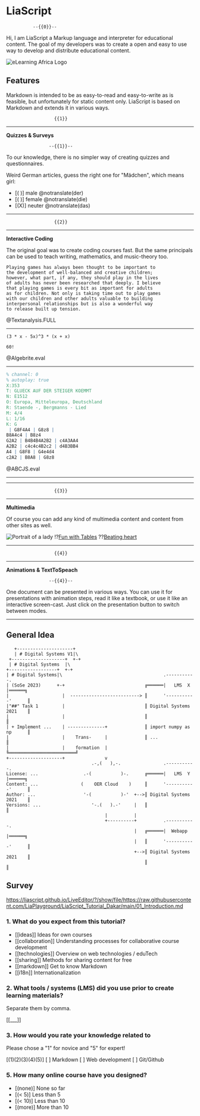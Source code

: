 <!--
author:   André Dietrich & Sebastian Zug

email:    LiaScript@mail.org

version:  0.0.1

language: en

narrator: US English Female

comment:  Short Introduction on LiaScript.

import:   https://raw.githubusercontent.com/LiaTemplates/algebrite/0.2.1/README.md
          https://raw.githubusercontent.com/LiaTemplates/ABCjs/0.0.2/README.md
          https://raw.githubusercontent.com/liaTemplates/TextAnalysis/main/README.md

notranslate: <span class="notranslate">(@0)</span>

-->

# LiaScript

              --{{0}}--
Hi, I am LiaScript a Markup language and interpreter for educational content.
The goal of my developers was to create a open and easy to use way to develop and distribute educational content.

![eLearning Africa Logo](https://www.elearning-africa.com/conference2023/ressources/banner/2023/social_1200_630.png)

## Features

Markdown is intended to be as easy-to-read and easy-to-write as is feasible, but unfortunately for static content only.
LiaScript is based on Markdown and extends it in various ways.


                      {{1}}
***********************************************************

__Quizzes & Surveys__

                    --{{1}}--
To our knowledge, there is no simpler way of creating quizzes and questionnaires.

Weird German articles, guess the right one for "Mädchen", which means girl:

- [( )]  male   @notranslate(der)
- [( )]  female @notranslate(die)
- [(X)]  neuter @notranslate(das)

***********************************************************


                      {{2}}
***********************************************************

__Interactive Coding__

The original goal was to create coding courses fast.
But the same principals can be used to teach writing, mathematics, and music-theory too.

```
Playing games has always been thought to be important to
the development of well-balanced and creative children;
however, what part, if any, they should play in the lives
of adults has never been researched that deeply. I believe
that playing games is every bit as important for adults
as for children. Not only is taking time out to play games
with our children and other adults valuable to building
interpersonal relationships but is also a wonderful way
to release built up tension.
```
@Textanalysis.FULL


-------------------------------------------------

```
(3 * x - 5x)^3 * (x + x)

60!
```
@Algebrite.eval


-------------------------------------------------

``` abc
% channel: 0
% autoplay: true
X:353
T: GLUECK AUF DER STEIGER KOEMMT
N: E1512
O: Europa, Mitteleuropa, Deutschland
R: Staende -, Bergmanns - Lied
M: 4/4
L: 1/16
K: G
 | G8F4A4 | G8z8 |
B8A4c4 | B8z4
G2A2 | B4B4B4A2B2 | c4A3AA4
A2B2 | c4c4c4B2c2 | d4B3BB4
A4 | G8F8 | G4e4d4
c2A2 | B8A8 | G8z8
```
@ABCJS.eval

-------------------------------------------------


***********************************************************


                      {{3}}
***********************************************************

__Multimedia__

Of course you can add any kind of multimedia content and content from other sites as well.

![Portrait of a lady](https://upload.wikimedia.org/wikipedia/commons/thumb/c/c3/Leonardo_da_Vinci_%28attrib%29-_la_Belle_Ferroniere.jpg/723px-Leonardo_da_Vinci_%28attrib%29-_la_Belle_Ferroniere.jpg "La Belle Ferronnière, c. 1490–1498")
!?[Fun with Tables](https://www.youtube.com/watch?v=Y_7q9T5jYHo)
??[Beating heart](https://sketchfab.com/3d-models/beating-heart-d9845afb1ee64ad094adc96320c67d98 "'Beating Heart' (https://skfb.ly/owVVo) by Dreamwasabducted")


***********************************************************


                      {{4}}
***********************************************************

__Animations & TextToSpeach__

                    --{{4}}--
One document can be presented in various ways.
You can use it for presentations with animation steps, read it like a textbook, or use it like an interactive screen-cast.
Just click on the presentation button to switch between modes.

***********************************************************

## General Idea 

<!--
style="width: 100%; max-width: 860px; display: block; margin-left: auto; margin-right: auto;"
-->
```ascii           Transformation of OER materials for use in various LMSs.
   +---------------------+
   | # Digital Systems V1|\
 +--------------------+  +-+
 | # Digital Systems  |\
+------------------+  +-+
| # Digital Systems|\                                      .-----------.
| (SoSe 2023)      +-+                              ╔══════|   LMS  X  |══════╗
|                    |  --------------------------> ║      '-----------'      ║
|"##" Task 1         |                              ║ Digital Systems 2021    ║
|                    |                              ║                         ║
| + Implement ...    | --------------+              ║ import numpy as np      ║
|                    |    Trans-     |              ║ ...                     ║
|                    |    formation  |              ╚═════════════════════════╝
+--------------------+               v
                                .-,(   ),-.                .-----------.
License: ...                 .-(           )-.      ╔══════|   LMS  Y  |══════╗
Content: ...                (    OER Cloud    )     ║      '-----------'      ║
Author: ...                  '-(           )-'  +-->║ Digital Systems 2021    ║
Versions: ...                   '-.(   ).-'     |   ║                         ║
                                     |          |
                                     +----------+          .-----------.
                                                |   ╔══════|  Webapp   |══════╗
                                                |   ║      '-----------'      ║
                                                +-->║ Digital Systems 2021    ║
                                                    ║                         ║
```


## Survey

https://liascript.github.io/LiveEditor/?/show/file/https://raw.githubusercontent.com/LiaPlayground/LiaScript_Tutorial_Dakar/main/01_Introduction.md

### 1. What do you expect from this tutorial?

- [[ideas]]         Ideas for own courses
- [[collaboration]] Understanding processes for collaborative course development
- [[technologies]]  Overview on web technologies / eduTech
- [[sharing]]       Methods for sharing content for free
- [[markdown]]      Get to know Markdown
- [[i18n]]          Internationalization

### 2. What tools / systems (LMS) did you use prior to create learning materials?

Separate them by comma.

   [[___]]

### 3. How would you rate your knowledge related to

Please chose a "1" for novice and "5" for expert!

   [(1)(2)(3)(4)(5)]
   [               ] Markdown
   [               ] Web development
   [               ] Git/Github
   

### 5. How many online course have you designed?

- [(none)] None so far
- [(< 5)]  Less than 5
- [(< 10)] Less than 10
- [(more)] More than 10